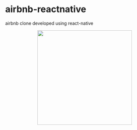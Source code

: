 # airbnb-reactnative
airbnb clone developed using react-native

<p align="center">
	<img src="https://github.com/AchillePasquier/airbnb-reactnative/blob/main/demo-airbnb.gif" width="300">
</p>
